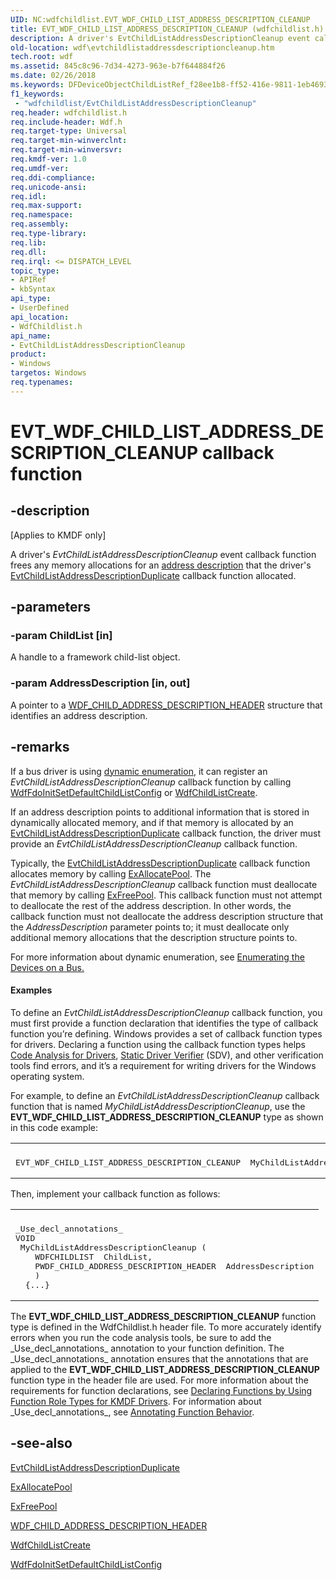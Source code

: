 ```yaml
---
UID: NC:wdfchildlist.EVT_WDF_CHILD_LIST_ADDRESS_DESCRIPTION_CLEANUP
title: EVT_WDF_CHILD_LIST_ADDRESS_DESCRIPTION_CLEANUP (wdfchildlist.h)
description: A driver's EvtChildListAddressDescriptionCleanup event callback function frees any memory allocations for an address description that the driver's EvtChildListAddressDescriptionDuplicate callback function allocated.
old-location: wdf\evtchildlistaddressdescriptioncleanup.htm
tech.root: wdf
ms.assetid: 845c8c96-7d34-4273-963e-b7f644884f26
ms.date: 02/26/2018
ms.keywords: DFDeviceObjectChildListRef_f28ee1b8-ff52-416e-9811-1eb46939505a.xml, EVT_WDF_CHILD_LIST_ADDRESS_DESCRIPTION_CLEANUP, EVT_WDF_CHILD_LIST_ADDRESS_DESCRIPTION_CLEANUP callback, EvtChildListAddressDescriptionCleanup, EvtChildListAddressDescriptionCleanup callback function, kmdf.evtchildlistaddressdescriptioncleanup, wdf.evtchildlistaddressdescriptioncleanup, wdfchildlist/EvtChildListAddressDescriptionCleanup
f1_keywords:
 - "wdfchildlist/EvtChildListAddressDescriptionCleanup"
req.header: wdfchildlist.h
req.include-header: Wdf.h
req.target-type: Universal
req.target-min-winverclnt: 
req.target-min-winversvr: 
req.kmdf-ver: 1.0
req.umdf-ver: 
req.ddi-compliance: 
req.unicode-ansi: 
req.idl: 
req.max-support: 
req.namespace: 
req.assembly: 
req.type-library: 
req.lib: 
req.dll: 
req.irql: <= DISPATCH_LEVEL
topic_type:
- APIRef
- kbSyntax
api_type:
- UserDefined
api_location:
- WdfChildlist.h
api_name:
- EvtChildListAddressDescriptionCleanup
product:
- Windows
targetos: Windows
req.typenames: 
---
```


# EVT_WDF_CHILD_LIST_ADDRESS_DESCRIPTION_CLEANUP callback function


## -description


<p class="CCE_Message">[Applies to KMDF only]</p>

A driver's <i>EvtChildListAddressDescriptionCleanup</i> event callback function frees any memory allocations for an <a href="https://docs.microsoft.com/windows-hardware/drivers/wdf/dynamic-enumeration">address description</a> that the driver's <a href="https://docs.microsoft.com/windows-hardware/drivers/ddi/wdfchildlist/nc-wdfchildlist-evt_wdf_child_list_address_description_duplicate">EvtChildListAddressDescriptionDuplicate</a> callback function allocated.


## -parameters




### -param ChildList [in]

A handle to a framework child-list object.


### -param AddressDescription [in, out]

A pointer to a <a href="https://docs.microsoft.com/windows-hardware/drivers/ddi/wdfchildlist/ns-wdfchildlist-_wdf_child_address_description_header">WDF_CHILD_ADDRESS_DESCRIPTION_HEADER</a> structure that identifies an address description.


## -remarks



If a bus driver is using <a href="https://docs.microsoft.com/windows-hardware/drivers/wdf/dynamic-enumeration">dynamic enumeration</a>, it can register an <i>EvtChildListAddressDescriptionCleanup</i> callback function by calling <a href="https://docs.microsoft.com/windows-hardware/drivers/ddi/wdffdo/nf-wdffdo-wdffdoinitsetdefaultchildlistconfig">WdfFdoInitSetDefaultChildListConfig</a> or <a href="https://docs.microsoft.com/windows-hardware/drivers/ddi/wdfchildlist/nf-wdfchildlist-wdfchildlistcreate">WdfChildListCreate</a>.

If an address description points to additional information that is stored in dynamically allocated memory, and if that memory is allocated by an <a href="https://docs.microsoft.com/windows-hardware/drivers/ddi/wdfchildlist/nc-wdfchildlist-evt_wdf_child_list_address_description_duplicate">EvtChildListAddressDescriptionDuplicate</a> callback function, the driver must provide an <i>EvtChildListAddressDescriptionCleanup</i> callback function. 

Typically, the <a href="https://docs.microsoft.com/windows-hardware/drivers/ddi/wdfchildlist/nc-wdfchildlist-evt_wdf_child_list_address_description_duplicate">EvtChildListAddressDescriptionDuplicate</a> callback function allocates memory by calling <a href="https://docs.microsoft.com/windows-hardware/drivers/ddi/wdm/nf-wdm-exallocatepool">ExAllocatePool</a>. The <i>EvtChildListAddressDescriptionCleanup</i> callback function must deallocate that memory by calling <a href="https://docs.microsoft.com/windows-hardware/drivers/ddi/ntddk/nf-ntddk-exfreepool">ExFreePool</a>. This callback function must not attempt to deallocate the rest of the address description. In other words, the callback function must not deallocate the address description structure that the <i>AddressDescription</i> parameter points to; it must deallocate only additional memory allocations that the description structure points to.

For more information about dynamic enumeration, see <a href="https://docs.microsoft.com/windows-hardware/drivers/wdf/enumerating-the-devices-on-a-bus">Enumerating the Devices on a Bus</a><u>.</u>


#### Examples

To define an <i>EvtChildListAddressDescriptionCleanup</i> callback function, you must first provide a function declaration that identifies the type of callback function you’re defining. Windows provides a set of callback function types for drivers. Declaring a function using the callback function types helps <a href="https://docs.microsoft.com/windows-hardware/drivers/devtest/code-analysis-for-drivers">Code Analysis for Drivers</a>, <a href="https://docs.microsoft.com/windows-hardware/drivers/devtest/static-driver-verifier">Static Driver Verifier</a> (SDV), and other verification tools find errors, and it’s a requirement for writing drivers for the Windows operating system.

For example, to define an <i>EvtChildListAddressDescriptionCleanup</i> callback function that is named <i>MyChildListAddressDescriptionCleanup</i>, use the <b>EVT_WDF_CHILD_LIST_ADDRESS_DESCRIPTION_CLEANUP</b> type as shown in this code example:

<div class="code"><span codelanguage=""><table>
<tr>
<th></th>
</tr>
<tr>
<td>
<pre>EVT_WDF_CHILD_LIST_ADDRESS_DESCRIPTION_CLEANUP  MyChildListAddressDescriptionCleanup;</pre>
</td>
</tr>
</table></span></div>
Then, implement your callback function as follows:

<div class="code"><span codelanguage=""><table>
<tr>
<th></th>
</tr>
<tr>
<td>
<pre>
_Use_decl_annotations_
VOID
 MyChildListAddressDescriptionCleanup (
    WDFCHILDLIST  ChildList,
    PWDF_CHILD_ADDRESS_DESCRIPTION_HEADER  AddressDescription
    )
  {...}</pre>
</td>
</tr>
</table></span></div>
The <b>EVT_WDF_CHILD_LIST_ADDRESS_DESCRIPTION_CLEANUP</b> function type is defined in the WdfChildlist.h header file. To more accurately identify errors when you run the code analysis tools, be sure to add the _Use_decl_annotations_ annotation to your function definition. The _Use_decl_annotations_ annotation ensures that the annotations that are applied to the <b>EVT_WDF_CHILD_LIST_ADDRESS_DESCRIPTION_CLEANUP</b> function type in the header file are used. For more information about the requirements for function declarations, see <a href="https://docs.microsoft.com/windows-hardware/drivers/devtest/declaring-functions-by-using-function-role-types-for-kmdf-drivers">Declaring Functions by Using Function Role Types for KMDF Drivers</a>. For information about _Use_decl_annotations_, see <a href="https://docs.microsoft.com/visualstudio/code-quality/annotating-function-behavior?view=vs-2015">Annotating Function Behavior</a>.




## -see-also




<a href="https://docs.microsoft.com/windows-hardware/drivers/ddi/wdfchildlist/nc-wdfchildlist-evt_wdf_child_list_address_description_duplicate">EvtChildListAddressDescriptionDuplicate</a>



<a href="https://docs.microsoft.com/windows-hardware/drivers/ddi/wdm/nf-wdm-exallocatepool">ExAllocatePool</a>



<a href="https://docs.microsoft.com/windows-hardware/drivers/ddi/ntddk/nf-ntddk-exfreepool">ExFreePool</a>



<a href="https://docs.microsoft.com/windows-hardware/drivers/ddi/wdfchildlist/ns-wdfchildlist-_wdf_child_address_description_header">WDF_CHILD_ADDRESS_DESCRIPTION_HEADER</a>



<a href="https://docs.microsoft.com/windows-hardware/drivers/ddi/wdfchildlist/nf-wdfchildlist-wdfchildlistcreate">WdfChildListCreate</a>



<a href="https://docs.microsoft.com/windows-hardware/drivers/ddi/wdffdo/nf-wdffdo-wdffdoinitsetdefaultchildlistconfig">WdfFdoInitSetDefaultChildListConfig</a>
 

 

